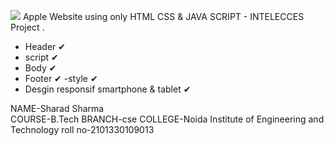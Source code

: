 ![](Readme/client-side.JPG)
Apple Website using only HTML CSS & JAVA SCRIPT - INTELECCES Project .

- Header ✔
- script ✔
- Body ✔
- Footer ✔
-style ✔ 
- Desgin responsif  smartphone & tablet ✔

NAME-Sharad Sharma  
COURSE-B.Tech
BRANCH-cse
COLLEGE-Noida Institute of Engineering and Technology
roll no-2101330109013